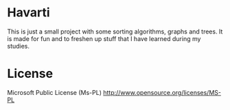 Havarti
=======
This is just a small project with some sorting algorithms, graphs and trees. It is made for fun and to freshen up stuff that I have learned during my studies.

License
=======
Microsoft Public License (Ms-PL)
http://www.opensource.org/licenses/MS-PL